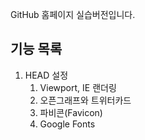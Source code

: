 GitHub 홈페이지 실습버전입니다.

## 기능 목록
1. HEAD 설정
    01. Viewport, IE 랜더링
    02. 오픈그래프와 트위터카드
    03. 파비콘(Favicon)
    04. Google Fonts